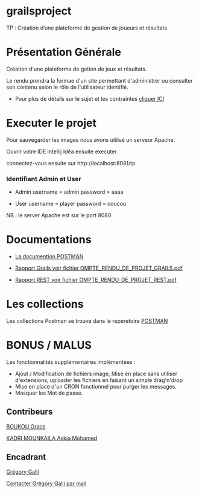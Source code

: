# grailsproject
TP : Création d’une plateforme de gestion de joueurs et résultats

# Présentation Générale
Création d'une plateforme de getion de jeux et résultats.

Le rendu prendra la formae d'un site permettant d'administrer ou consulter son contenu selon le rôle de l'utilisateur identifié.

- Pour plus de détails sur le sujet et les contraintes [cliquer ICI](http://cours.tokidev.fr/mbds/grails/tp_grails.pdf)

# Executer le projet
Pour sauvegarder les images nous avons utilisé un serveur Apache.

Ouvrir votre IDE Intellij Idéa ensuite executer

connectez-vous ensuite sur http://localhost:8081/tp 

### Identifiant Admin et User
* Admin
username = admin
password = aaaa

* User
username = player
password = coucou

NB : le server Apache est sur le port 8080

# Documentations

* [La documention POSTMAN](https://documenter.getpostman.com/view/5083741/RWgrxxUL)

* [Rapport Grails voir fichier OMPTE_RENDU_DE_PROJET_GRAILS.pdf](https://github.com/GraceBK/grailsproject/blob/master/COMPTE_RENDU_DE_PROJET_GRAILS.pdf)

* [Rapport REST voir fichier OMPTE_RENDU_DE_PROJET_REST.pdf](https://github.com/GraceBK/grailsproject/blob/master/COMPTE_RENDU_%20DE_PROJET_REST.pdf)

# Les collections
Les collections Postman se trouve dans le reperetoire [POSTMAN](POSTMAN/)


# BONUS / MALUS
Les fonctionnalités supplémentaires implémentées :
- Ajout / Modification de fichiers image, Mise en place sans utiliser d'extensions, uploader les fichiers en faisant un simple drag'n'drop
- Mise en place d'un CRON fonctionnel pour purger les messages.
- Masquer les Mot de passe.

## Contribeurs

[BOUKOU Grace](https://github.com/GraceBK)

[KADRI MOUNKAILA Askia Mohamed](https://github.com/mohamed-kms)

## Encadrant

[Grégory Galli](www.tokidev.fr)

[Contacter Grégory Galli par mail](greg.galli@tokidev.fr)